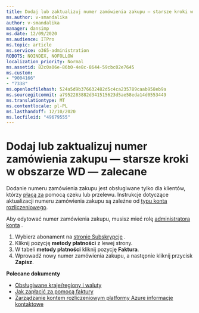 ```yaml
---
title: Dodaj lub zaktualizuj numer zamówienia zakupu — starsze kroki w obszarze WD — zalecane
ms.author: v-smandalika
author: v-smandalika
manager: dansimp
ms.date: 12/09/2020
ms.audience: ITPro
ms.topic: article
ms.service: o365-administration
ROBOTS: NOINDEX, NOFOLLOW
localization_priority: Normal
ms.assetid: 82c0a06e-86b0-4e8c-8644-59cbc02e7645
ms.custom:
- "9004166"
- "7338"
ms.openlocfilehash: 524a5d9b376632482d5c4ca235789caab958eb9a
ms.sourcegitcommit: a7952283882d341515623d5ae58eda14d0553449
ms.translationtype: MT
ms.contentlocale: pl-PL
ms.lasthandoff: 12/10/2020
ms.locfileid: "49679555"
---
```

# <a name="add-or-update-po-number---legacy-wd---recommended-steps"></a>Dodaj lub zaktualizuj numer zamówienia zakupu — starsze kroki w obszarze WD — zalecane

Dodanie numeru zamówienia zakupu jest obsługiwane tylko dla klientów, którzy [płacą za](https://docs.microsoft.com/azure/cost-management-billing/manage/pay-by-invoice) pomocą czeku lub przelewu. Instrukcje dotyczące aktualizacji numeru zamówienia zakupu są zależne od [typu konta rozliczeniowego](https://docs.microsoft.com/azure/cost-management-billing/manage/view-all-accounts).

Aby edytować numer zamówienia zakupu, musisz mieć rolę [administratora konta](https://docs.microsoft.com/azure/role-based-access-control/rbac-and-directory-admin-roles) .

1. Wybierz abonament na [stronie Subskrypcje](https://ms.portal.azure.com/#blade/Microsoft_Azure_Billing/SubscriptionsBlade) .
2. Kliknij pozycję **metody płatności** z lewej strony.
3. W tabeli **metody płatności** kliknij pozycję **Faktura**. 
4. Wprowadź nowy numer zamówienia zakupu, a następnie kliknij przycisk **Zapisz**.

**Polecane dokumenty**

- [Obsługiwane kraje/regiony i waluty](https://azure.microsoft.com/en-us/pricing/faq/) 
- [Jak zapłacić za pomocą faktury](https://docs.microsoft.com/azure/cost-management-billing/manage/pay-by-invoice) 
- [Zarządzanie kontem rozliczeniowym platformy Azure informacje kontaktowe](https://docs.microsoft.com/azure/cost-management-billing/manage/change-azure-account-profile)


